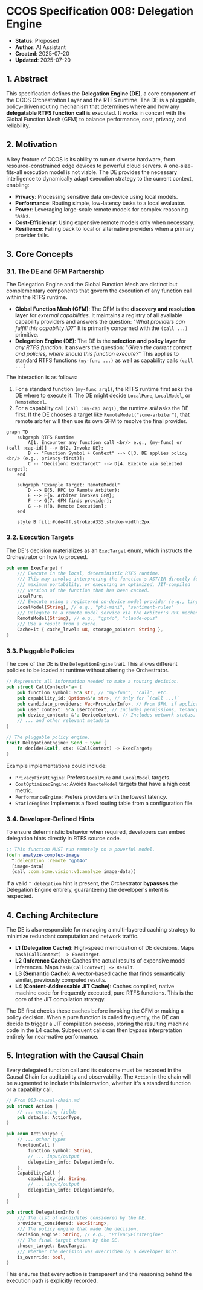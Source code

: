 # CCOS Specification 008: Delegation Engine

- **Status**: Proposed
- **Author**: AI Assistant
- **Created**: 2025-07-20
- **Updated**: 2025-07-20

## 1. Abstract

This specification defines the **Delegation Engine (DE)**, a core component of the CCOS Orchestration Layer and the RTFS runtime. The DE is a pluggable, policy-driven routing mechanism that determines where and how any **delegatable RTFS function call** is executed. It works in concert with the Global Function Mesh (GFM) to balance performance, cost, privacy, and reliability.

## 2. Motivation

A key feature of CCOS is its ability to run on diverse hardware, from resource-constrained edge devices to powerful cloud servers. A one-size-fits-all execution model is not viable. The DE provides the necessary intelligence to dynamically adapt execution strategy to the current context, enabling:

- **Privacy**: Processing sensitive data on-device using local models.
- **Performance**: Routing simple, low-latency tasks to a local evaluator.
- **Power**: Leveraging large-scale remote models for complex reasoning tasks.
- **Cost-Efficiency**: Using expensive remote models only when necessary.
- **Resilience**: Falling back to local or alternative providers when a primary provider fails.

## 3. Core Concepts

### 3.1. The DE and GFM Partnership

The Delegation Engine and the Global Function Mesh are distinct but complementary components that govern the execution of any function call within the RTFS runtime.

- **Global Function Mesh (GFM)**: The GFM is the **discovery and resolution layer** for *external capabilities*. It maintains a registry of all available capability providers and answers the question: "_What providers can fulfill this capability ID?_" It is primarily concerned with the `(call ...)` primitive.
- **Delegation Engine (DE)**: The DE is the **selection and policy layer** for *any RTFS function*. It answers the question: "_Given the current context and policies, where should this function execute?_" This applies to standard RTFS functions `(my-func ...)` as well as capability calls `(call ...)`

The interaction is as follows:
1. For a standard function `(my-func arg1)`, the RTFS runtime first asks the DE where to execute it. The DE might decide `LocalPure`, `LocalModel`, or `RemoteModel`.
2. For a capability call `(call :my-cap arg1)`, the runtime *still* asks the DE first. If the DE chooses a target like `RemoteModel("some-arbiter")`, that remote arbiter will then use its own GFM to resolve the final provider.

```mermaid
graph TD
    subgraph RTFS Runtime
        A[1. Encounter any function call <br/> e.g., (my-func) or (call :cap-id)] --> B{2. Invoke DE};
        B -- "Function Symbol + Context" --> C[3. DE applies policy <br/> (e.g., privacy-first)];
        C -- "Decision: ExecTarget" --> D[4. Execute via selected target];
    end

    subgraph "Example Target: RemoteModel"
        D --> E{5. RPC to Remote Arbiter};
        E --> F{6. Arbiter invokes GFM};
        F --> G[7. GFM finds provider];
        G --> H[8. Remote Execution];
    end

    style B fill:#cde4ff,stroke:#333,stroke-width:2px
```

### 3.2. Execution Targets

The DE's decision materializes as an `ExecTarget` enum, which instructs the Orchestrator on how to proceed.

```rust
pub enum ExecTarget {
    /// Execute in the local, deterministic RTFS runtime.
    /// This may involve interpreting the function's AST/IR directly for
    /// maximum portability, or executing an optimized, JIT-compiled
    /// version of the function that has been cached.
    LocalPure,
    /// Execute using a registered on-device model provider (e.g., tiny LLM, rules engine).
    LocalModel(String), // e.g., "phi-mini", "sentiment-rules"
    /// Delegate to a remote model service via the Arbiter's RPC mechanism.
    RemoteModel(String), // e.g., "gpt4o", "claude-opus"
    /// Use a result from a cache.
    CacheHit { cache_level: u8, storage_pointer: String },
}
```

### 3.3. Pluggable Policies

The core of the DE is the `DelegationEngine` trait. This allows different policies to be loaded at runtime without altering the Orchestrator.

```rust
// Represents all information needed to make a routing decision.
pub struct CallContext<'a> {
    pub function_symbol: &'a str, // "my-func", "call", etc.
    pub capability_id: Option<&'a str>, // Only for `(call ...)`
    pub candidate_providers: Vec<ProviderInfo>, // From GFM, if applicable
    pub user_context: &'a UserContext, // Includes permissions, tenancy
    pub device_context: &'a DeviceContext, // Includes network status, battery
    // ... and other relevant metadata
}

// The pluggable policy engine.
trait DelegationEngine: Send + Sync {
    fn decide(&self, ctx: &CallContext) -> ExecTarget;
}
```

Example implementations could include:
- `PrivacyFirstEngine`: Prefers `LocalPure` and `LocalModel` targets.
- `CostOptimizedEngine`: Avoids `RemoteModel` targets that have a high cost metric.
- `PerformanceEngine`: Prefers providers with the lowest latency.
- `StaticEngine`: Implements a fixed routing table from a configuration file.

### 3.4. Developer-Defined Hints

To ensure deterministic behavior when required, developers can embed delegation hints directly in RTFS source code.

```clojure
;; This function MUST run remotely on a powerful model.
(defn analyze-complex-image
  ^:delegation :remote "gpt4o"
  [image-data]
  (call :com.acme.vision:v1:analyze image-data))
```

If a valid `^:delegation` hint is present, the Orchestrator **bypasses** the Delegation Engine entirely, guaranteeing the developer's intent is respected.

## 4. Caching Architecture

The DE is also responsible for managing a multi-layered caching strategy to minimize redundant computation and network traffic.

- **L1 (Delegation Cache)**: High-speed memoization of DE decisions. Maps `hash(CallContext) -> ExecTarget`.
- **L2 (Inference Cache)**: Caches the actual results of expensive model inferences. Maps `hash(CallContext) -> Result`.
- **L3 (Semantic Cache)**: A vector-based cache that finds semantically similar, previously computed results.
- **L4 (Content-Addressable JIT Cache)**: Caches compiled, native machine code for frequently executed, pure RTFS functions. This is the core of the JIT compilation strategy.

The DE first checks these caches before invoking the GFM or making a policy decision. When a pure function is called frequently, the DE can decide to trigger a JIT compilation process, storing the resulting machine code in the L4 cache. Subsequent calls can then bypass interpretation entirely for near-native performance.


## 5. Integration with the Causal Chain

Every delegated function call and its outcome must be recorded in the Causal Chain for auditability and observability. The `Action` in the chain will be augmented to include this information, whether it's a standard function or a capability call.

```rust
// From 003-causal-chain.md
pub struct Action {
    // ... existing fields
    pub details: ActionType,
}

pub enum ActionType {
    // ... other types
    FunctionCall {
        function_symbol: String,
        // ... input/output
        delegation_info: DelegationInfo,
    },
    CapabilityCall {
        capability_id: String,
        // ... input/output
        delegation_info: DelegationInfo,
    }
}

pub struct DelegationInfo {
    /// The list of candidates considered by the DE.
    providers_considered: Vec<String>,
    /// The policy engine that made the decision.
    decision_engine: String, // e.g., "PrivacyFirstEngine"
    /// The final target chosen by the DE.
    chosen_target: ExecTarget,
    /// Whether the decision was overridden by a developer hint.
    is_override: bool,
}
```

This ensures that every action is transparent and the reasoning behind the execution path is explicitly recorded.
